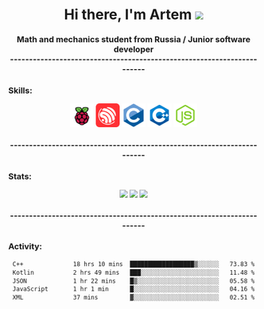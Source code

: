 <div id="badges" height:100px>
<h1 align="center">
  Hi there, I'm  Artem 
<img src="https://github.com/blackcater/blackcater/raw/main/images/Hi.gif" height="32"/></h1>
  <h3 align="center">Math and mechanics student from Russia / Junior software developer</br> -----------------------------------------------------------------------</h3>
</div>
<div>
<h3 align = "left">Skills:</h3>
<div  height = "140px" display = "flex" justify-content = "space-between" background = "red" align = "center">
  <img src="raspberrypi.svg"   height = 48px color>
  <img src="espressif.svg" height = 48px margin-left = 10px>
  <img src="c.svg"  height = 48px margin-left = 10px>
  <img src="cplusplus.svg"  height = 48px margin-left = 10px>
  <img src="nodedotjs.svg"  height = 48px margin-left = 10px>
  <h3 align="center">  ----------------------------------------------------------------------- </h3>
</div>
<h3 align = "left">Stats:</h3>
  
<div display = "flex" justify-content = "space-between" top = "100px" align = "center">
  
  ![](https://github-profile-summary-cards.vercel.app/api/cards/profile-details?username=assppex&theme=solarized_dark)
  ![](https://github-profile-summary-cards.vercel.app/api/cards/most-commit-language?username=assppex&theme=solarized_dark)
  ![](https://github-profile-summary-cards.vercel.app/api/cards/repos-per-language?username=assppex&theme=solarized_dark)
   <h3 align="center">  ----------------------------------------------------------------------- </h3>
</div>
  
<!--[![teuchezh's wakatime stats](https://github-readme-stats.vercel.app/api/wakatime?username=Assppex&layout=compact&theme=buefy)](https://github.com/Assppex)-->
<h3 align = "left">Activity:</h3>
<div align = "center">

<!--START_SECTION:waka-->

```txt
C++              18 hrs 10 mins  ██████████████████▒░░░░░░   73.83 %
Kotlin           2 hrs 49 mins   ███░░░░░░░░░░░░░░░░░░░░░░   11.48 %
JSON             1 hr 22 mins    █▒░░░░░░░░░░░░░░░░░░░░░░░   05.58 %
JavaScript       1 hr 1 min      █░░░░░░░░░░░░░░░░░░░░░░░░   04.16 %
XML              37 mins         ▓░░░░░░░░░░░░░░░░░░░░░░░░   02.51 %
```

<!--END_SECTION:waka-->

</div>

</div>
<!--
**Assppex/Assppex** is a ✨ _special_ ✨ repository because its `README.md` (this file) appears on your GitHub profile.

Here are some ideas to get you started:

- 🔭 I’m currently working on ...
- 🌱 I’m currently learning ...
- 👯 I’m looking to collaborate on ...
- 🤔 I’m looking for help with ...
- 💬 Ask me about ...
- 📫 How to reach me: ...
- 😄 Pronouns: ...
- ⚡ Fun fact: ...
-->

